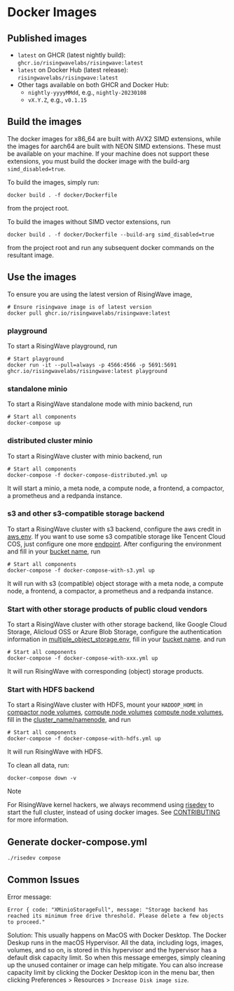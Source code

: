 # Docker Images

## Published images

- `latest` on GHCR (latest nightly build): `ghcr.io/risingwavelabs/risingwave:latest`
- `latest` on Docker Hub (latest release): `risingwavelabs/risingwave:latest`
- Other tags available on both GHCR and Docker Hub:
  - `nightly-yyyyMMdd`, e.g., `nightly-20230108`
  - `vX.Y.Z`, e.g., `v0.1.15`

## Build the images

The docker images for x86_64 are built with AVX2 SIMD extensions, while the images for aarch64 are built with NEON SIMD extensions. These must be available on your machine. If your machine does not support these extensions, you must build the docker image with the build-arg `simd_disabled=true`.

To build the images, simply run:

```
docker build . -f docker/Dockerfile
```

from the project root.

To build the images without SIMD vector extensions, run

```
docker build . -f docker/Dockerfile --build-arg simd_disabled=true
```

from the project root and run any subsequent docker commands on the resultant image.

## Use the images

To ensure you are using the latest version of RisingWave image,

```
# Ensure risingwave image is of latest version
docker pull ghcr.io/risingwavelabs/risingwave:latest
```

### playground
To start a RisingWave playground, run

```
# Start playground
docker run -it --pull=always -p 4566:4566 -p 5691:5691 ghcr.io/risingwavelabs/risingwave:latest playground
```

### standalone minio
To start a RisingWave standalone mode with minio backend, run

```
# Start all components
docker-compose up
```

### distributed cluster minio
To start a RisingWave cluster with minio backend, run

```
# Start all components
docker-compose -f docker-compose-distributed.yml up
```

It will start a minio, a meta node, a compute node, a frontend, a compactor, a prometheus and a redpanda instance.

### s3 and other s3-compatible storage backend
To start a RisingWave cluster with s3 backend, configure the aws credit in [aws.env](https://github.com/risingwavelabs/risingwave/blob/main/docker/aws.env).
If you want to use some s3 compatible storage like Tencent Cloud COS, just configure one more [endpoint](https://github.com/risingwavelabs/risingwave/blob/a2684461e379ce73f8d730982147439e2379de16/docker/aws.env#L7).
After configuring the environment and fill in your [bucket name](https://github.com/risingwavelabs/risingwave/blob/a2684461e379ce73f8d730982147439e2379de16/docker/docker-compose-with-s3.yml#L196), run

```
# Start all components
docker-compose -f docker-compose-with-s3.yml up
```

It will run with s3 (compatible) object storage with a meta node, a compute node, a frontend, a compactor, a prometheus and a redpanda instance.

### Start with other storage products of  public cloud vendors
To start a RisingWave cluster with other storage backend, like Google Cloud Storage, Alicloud OSS or Azure Blob Storage, configure the authentication information in [multiple_object_storage.env](https://github.com/risingwavelabs/risingwave/blob/main/docker/multiple_object_storage.env), fill in your [bucket name](https://github.com/risingwavelabs/risingwave/blob/a2684461e379ce73f8d730982147439e2379de16/docker/docker-compose-with-gcs.yml#L196).
and run

```
# Start all components
docker-compose -f docker-compose-with-xxx.yml up
```

It will run RisingWave with corresponding (object) storage products.

### Start with HDFS backend
To start a RisingWave cluster with HDFS, mount your `HADDOP_HOME` in [compactor node volumes](https://github.com/risingwavelabs/risingwave/blob/a2684461e379ce73f8d730982147439e2379de16/docker/docker-compose-with-hdfs.yml#L28), [compute node volumes](https://github.com/risingwavelabs/risingwave/blob/a2684461e379ce73f8d730982147439e2379de16/docker/docker-compose-with-hdfs.yml#L112) [compute node volumes](https://github.com/risingwavelabs/risingwave/blob/a2684461e379ce73f8d730982147439e2379de16/docker/docker-compose-with-hdfs.yml#L218), fill in the [cluster_name/namenode](https://github.com/risingwavelabs/risingwave/blob/a2684461e379ce73f8d730982147439e2379de16/docker/docker-compose-with-hdfs.yml#L202),
and run

```
# Start all components
docker-compose -f docker-compose-with-hdfs.yml up
```

It will run RisingWave with HDFS.

To clean all data, run:

```
docker-compose down -v
```

> [!NOTE]
>
> For RisingWave kernel hackers, we always recommend using [risedev](../src/risedevtool/README.md) to start the full cluster, instead of using docker images.
> See [CONTRIBUTING](../CONTRIBUTING.md) for more information.

## Generate docker-compose.yml

```bash
./risedev compose
```

## Common Issues

Error message:
```
Error { code: "XMinioStorageFull", message: "Storage backend has reached its minimum free drive threshold. Please delete a few objects to proceed."
```

Solution:
This usually happens on MacOS with Docker Desktop. The Docker Deskup runs in the macOS Hypervisor. All the data, including logs, images, volumes, and so on, is stored in this hypervisor and the hypervisor has a default disk capacity limit. So when this message emerges, simply cleaning up the unused container or image can help mitigate. You can also increase capacity limit by clicking the Docker Desktop icon in the menu bar, then clicking Preferences > Resources > `Increase Disk image size`.
